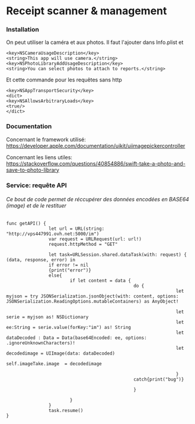 #  Receipt scanner & management

### Installation

On peut utiliser la caméra et aux photos. Il faut l'ajouter dans Info.plist et 
```
<key>NSCameraUsageDescription</key>
<string>This app will use camera.</string>
<key>NSPhotoLibraryAddUsageDescription</key>
<string>You can select photos to attach to reports.</string>
```
Et cette commande pour les requêtes sans http
```
<key>NSAppTransportSecurity</key>
<dict>
<key>NSAllowsArbitraryLoads</key>
<true/>
</dict>
```

### Documentation

Concernant le framework utilisé:
https://developer.apple.com/documentation/uikit/uiimagepickercontroller

Concernant les liens utiles:
https://stackoverflow.com/questions/40854886/swift-take-a-photo-and-save-to-photo-library

### Service: requête API

###### Ce bout de code permet de réccupérer des données encodées en BASE64 (image) et de le restituer


```
func getAPI() {
                let url = URL(string: "http://vps447991.ovh.net:5000/im")
                var request = URLRequest(url: url!)
                request.httpMethod = "GET"

                let task=URLSession.shared.dataTask(with: request) { (data, response, error) in
                if error != nil
                {print("error")}
                else{
                        if let content = data {
                                                do {
                                                                let myjson = try JSONSerialization.jsonObject(with: content, options: JSONSerialization.ReadingOptions.mutableContainers) as AnyObject!

                                                                let serie = myjson as! NSDictionary
                                                                let ee:String = serie.value(forKey:"im") as! String
                                                                let dataDecoded : Data = Data(base64Encoded: ee, options: .ignoreUnknownCharacters)!
                                                                let decodedimage = UIImage(data: dataDecoded)
                                                                self.imageTake.image  = decodedimage

                                                                }
                                                catch{print("bug")}

                                                }

                        }
                }
                task.resume()
}
```


